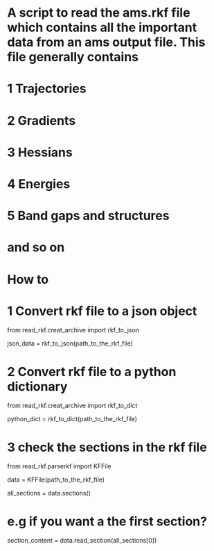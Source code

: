 # A script to read the ams.rkf file which contains all the important data from an ams output file. This file generally contains 
# 1 Trajectories
# 2 Gradients 
# 3 Hessians 
# 4 Energies 
# 5 Band gaps and structures
# and so on 

# How to
# 1 Convert rkf file to a json object 
from read_rkf.creat_archive import rkf_to_json 

json_data = rkf_to_json(path_to_the_rkf_file)

# 2 Convert rkf file to a python dictionary 
from read_rkf.creat_archive import rkf_to_dict 

python_dict  = rkf_to_dict(path_to_the_rkf_file)

# 3 check the sections in the rkf file 
from read_rkf.parserkf import KFFile

data = KFFile(path_to_the_rkf_file)

all_sections = data.sections()
# e.g if you want a the first section?
section_content =  data.read_section(all_sections[0])
